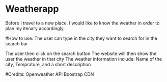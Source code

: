 # Weatherapp
Before I travel to a new place, I would like to know the weather in order to plan my itenary accordingly. 


#How to use:
The user can type in the city they want to search for in the search bar

The user then click on the search button
The website will then show the user the weather in that city 
The weather information include: Name of the city, Temprature, and a short description

#Credits:
Openweather API
Boostrap CDN